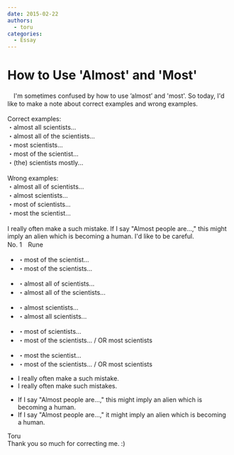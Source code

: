 ```yaml
---
date: 2015-02-22
authors:
  - toru
categories:
  - Essay
---
```


<h1 id="subject_show">How to Use 'Almost' and 'Most'</h1>
<div class="date" hidden>Feb 22, 2015 22:11</div>
<div id="post"><div id="body_show_ori">
　I'm sometimes confused by how to use ’almost’ and 'most'. So today, I'd like to make a note about correct examples and wrong examples.<br/><br/>Correct examples:<br/>・almost all scientists...<br/>・almost all of the scientists...<br/>・most scientists...<br/>・most of the scientist...<br/>・(the) scientists mostly...<br/><br/> Wrong examples:<br/>・almost all of scientists...<br/>・almost scientists...<br/>・most of scientists...<br/>・most the scientist...<br/><br/>I really often make a such mistake. If I say "Almost people are...," this might imply an alien which is becoming a human. I'd like to be careful.<br/>
</div></div>

<!-- more -->

<div id="block"><div class="first_name"> No. 1　<span class="just_name">Rune</span></div><div id="block2">
<ul class="correction_field">
<li class="incorrect">・most of the scientist...</li>
<li class="corrected correct">
・most of the scientist<span class="f_blue">s</span>...
</li>
</ul>
<ul class="correction_field">
<li class="incorrect">・almost all of scientists...</li>
<li class="corrected correct">
・almost all of the scientists...
</li>
</ul>
<ul class="correction_field">
<li class="incorrect">・almost scientists...</li>
<li class="corrected correct">
・almost all scientists...
</li>
</ul>
<ul class="correction_field">
<li class="incorrect">・most of scientists...</li>
<li class="corrected correct">
・most of the scientists... / OR most scientists 
</li>
</ul>
<ul class="correction_field">
<li class="incorrect">・most the scientist...</li>
<li class="corrected correct">
・most of the scientists... / OR most scientists
</li>
</ul>
<ul class="correction_field">
<li class="incorrect">I really often make a such mistake.</li>
<li class="corrected correct">
I really often make such mistakes.
</li>
</ul>
<ul class="correction_field">
<li class="incorrect">If I say "Almost people are...," this might imply an alien which is becoming a human.</li>
<li class="corrected correct">
If I say "Almost people are...," it might imply an alien which is becoming a human.
</li>
</ul>
</div><div class="name"><span class="just_name">Toru</span><br>
Thank you so much for correcting me. :)
</div>
</div>
